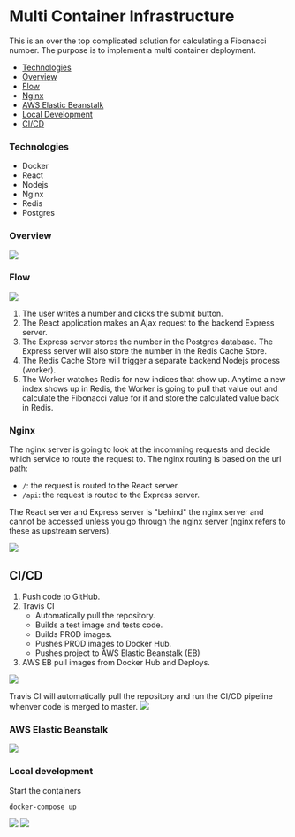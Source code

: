 # Multi Container Infrastructure

This is an over the top complicated solution for calculating a Fibonacci number.
The purpose is to implement a multi container deployment.

* [Technologies](#technologies)
* [Overview](#overview)
* [Flow](#flow)
* [Nginx](#nginx)
* [AWS Elastic Beanstalk](#aws-elastic-beanstalk)
* [Local Development](#local-development)
* [CI/CD](#cicd)

### Technologies
* Docker
* React
* Nodejs
* Nginx
* Redis
* Postgres

### Overview
![](resources/images/overview.png)

### Flow
![](resources/images/flow.png)

1. The user writes a number and clicks the submit button.
2. The React application makes an Ajax request to the backend Express server.
3. The Express server stores the number in the Postgres database. The Express server will also
   store the number in the Redis Cache Store.
4. The Redis Cache Store will trigger a separate backend Nodejs process (worker).
5. The Worker watches Redis for new indices that show up. Anytime a new index shows up in Redis,
   the Worker is going to pull that value out and calculate the Fibonacci value for it and store the calculated
   value back in Redis.

### Nginx
The nginx server is going to look at the incomming requests and decide which
service to route the request to. The nginx routing is based on the url path:
* `/`: the request is routed to the React server.
* `/api`: the request is routed to the Express server.

The React server and Express server is "behind" the nginx server and cannot be accessed
unless you go through the nginx server (nginx refers to these as upstream servers).

![](resources/images/nginx-routing.png)

## CI/CD 
1. Push code to GitHub.
2. Travis CI
   * Automatically pull the repository. 
   * Builds a test image and tests code. 
   * Builds PROD images. 
   * Pushes PROD images to Docker Hub. 
   * Pushes project to AWS Elastic Beanstalk (EB) 
3. AWS EB pull images from Docker Hub and Deploys. 

![](resources/images/ci-cd.png)

Travis CI will automatically pull the repository and run the CI/CD pipeline whenver code is merged to master. 
![](resources/images/travis-ci.png)

### AWS Elastic Beanstalk
![](resources/images/deployment.png)

### Local development 

Start the containers 
```shell
docker-compose up
```
![](resources/images/containers.png)
![](resources/images/app.png)

